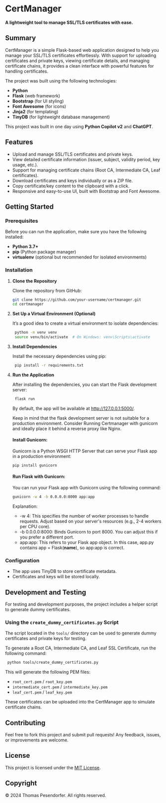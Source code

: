 # CertManager

**A lightweight tool to manage SSL/TLS certificates with ease.**


## Summary

CertManager is a simple Flask-based web application designed to help you manage your SSL/TLS certificates effortlessly. With support for uploading certificates and private keys, viewing certificate details, and managing certificate chains, it provides a clean interface with powerful features for handling certificates.

The project was built using the following technologies:
- **Python**
- **Flask** (web framework)
- **Bootstrap** (for UI styling)
- **Font Awesome** (for icons)
- **Jinja2** (for templating)
- **TinyDB** (for lightweight database management)

This project was built in one day using **Python Copilot v2** and **ChatGPT**.


## Features

- Upload and manage SSL/TLS certificates and private keys.
- View detailed certificate information (issuer, subject, validity period, key usage, etc.).
- Support for managing certificate chains (Root CA, Intermediate CA, Leaf certificates).
- Download certificates and keys individually or as a ZIP file.
- Copy certificate/key content to the clipboard with a click.
- Responsive and easy-to-use UI, built with Bootstrap and Font Awesome.


## Getting Started

### Prerequisites

Before you can run the application, make sure you have the following installed:

- **Python 3.7+**
- **pip** (Python package manager)
- **virtualenv** (optional but recommended for isolated environments)

### Installation

1. **Clone the Repository**

   Clone the repository from GitHub:
   ```bash
   git clone https://github.com/your-username/certmanager.git
   cd certmanager
   ```
   
2. **Set Up a Virtual Environment (Optional)**

    It’s a good idea to create a virtual environment to isolate dependencies:
   ```bash
    python -m venv venv
    source venv/bin/activate  # On Windows: venv\Scripts\activate
   ```

3. **Install Dependencies**

    Install the necessary dependencies using pip:
   ```bash
    pip install -r requirements.txt
   ```

4. **Run the Application**

    After installing the dependencies, you can start the Flask development server:
   ```bash
    flask run
   ```
    By default, the app will be available at http://127.0.0.1:5000/.

    Keep in mind that the flask development server is not suitable for a production environment. Consider Running
    Certmanager with gunicorn and ideally place it behind a reverse proxy like Nginx.

    #### Install Gunicorn:

    Gunicorn is a Python WSGI HTTP Server that can serve your Flask app in a production environment:
    ```bash
    pip install gunicorn
    ````

    #### Run Flask  with Gunicorn:
    You can run your Flask app with Gunicorn using the following command:
    ````bash
    gunicorn -w 4 -b 0.0.0.0:8000 app:app
    ````

    Explanation:
    * -w 4: This specifies the number of worker processes to handle requests. Adjust based on your server's resources (e.g., 2-4 workers per CPU core).
    * -b 0.0.0.0:8000: Binds Gunicorn to port 8000. You can adjust this if you prefer a different port.
    * app:app: This refers to your Flask app object. In this case, app.py contains app = Flask(__name__), so app:app is correct.


### Configuration

* The app uses TinyDB to store certificate metadata.
* Certificates and keys will be stored locally.

## Development and Testing

  For testing and development purposes, the project includes a helper script to generate dummy certificates.

### Using the <code>create_dummy_certificates.py</code> Script

  The script located in the <code>tools/</code> directory can be used to generate dummy certificates and private keys for testing.

  To generate a Root CA, Intermediate CA, and Leaf SSL Certificate, run the following command:
   ```bash
    python tools/create_dummy_certificates.py
   ```
  This will generate the following PEM files:

* <code>root_cert.pem</code> / <code>root_key.pem</code>
* <code>intermediate_cert.pem</code> / <code>intermediate_key.pem</code>
* <code>leaf_cert.pem</code> / <code>leaf_key.pem</code>

These certificates can be uploaded into the CertManager app to simulate certificate chains.

## Contributing

Feel free to fork this project and submit pull requests! Any feedback, issues, or improvements are welcome.

## License

This project is licensed under the [MIT License](https://opensource.org/licenses/MIT).

## Copyright

© 2024 Thomas Pesendorfer. All rights reserved.
